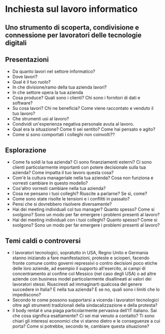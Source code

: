 # Inchiesta sul lavoro informatico 
## Uno strumento di scoperta, condivisione e connessione per lavoratori delle tecnologie digitali 

## Presentazioni
* Da quanto lavori nel settore informatico?
* Dove lavori?
* Qual è il tuo ruolo?
* In che divisione/ramo della tua azienda lavori?
* In che settore opera la tua azienda
* Cosa produce? Quali sono i clienti? Chi sono i fornitori di dati e software?
* Su cosa lavori? Chi ne beneficia? Come viene raccontato e venduto il tuo lavoro?
* Che strumenti usi al lavoro?
* Condividi un'esperienza negativa personale avuta al lavoro.
* Qual era la situazione? Come ti sei sentito? Come hai pensato e agito?
* Come si sono comportati i colleghi non coinvolti??
## Esplorazione
* Come fa soldi la tua azienda? Ci sono finanziamenti esterni? Ci sono clienti particolarmente importanti con potere decisionale sulla tua azienda? Come impatta il tuo lavoro questa cosa?
* Com'è la cultura manageriale nella tua azienda? Cosa non funziona e vorresti cambiare in questo modello?
* Cos'altro vorresti cambiare nella tua azienda?
* Cosa ne pensano i tuoi colleghi? Riuscite a parlarne? Se sì, come?
* Come sono state risolte le tensioni e i conflitti in passato?
* Pensi che si dovrebbero risolvere diversamente?
* Hai dei meeting individuali col tuo manager? Quanto spesso? Come si svolgono? Sono un modo per far emergere i problemi presenti al lavoro?
* Hai dei meeting individuali con i tuoi colleghi? Quanto spesso? Come si svolgono? Sono un modo per far emergere i problemi presenti al lavoro?

## Temi caldi o controversi
* I lavoratori tecnologici, sopratutto in USA, Regno Unito e Germania stanno iniziando a fare manifestazioni, proteste e scioperi, facendo fronte comune contro governi repressivi o contro decisioni poco etiche delle loro aziende, ad esempio il supporto all'esercito, ai campi di concentramento al confine col Messico (nel caso degli USA) o ad altre aziende con business model particolarmente disallineati ai valori dei lavoratori stessi. Riusciresti ad immaginarti qualcosa del genere succedere in Italia? E nella tua azienda? E se no, quali sono i limiti che lo impediscono?
* Secondo te come possono supportarsi a vicenda i lavoratori tecnologici oltre agli strumenti tradizionali della sindacalizzazione e della protesta?
* Il body rental è una piaga particolarmente pervasiva dell'IT italiano. Sai che cosa significa esattamente? Ci sei mai venuto a contatto? Ti sono chiari gli interessi economici che vi stanno dietro e le conseguenze a cui porta? Come si potrebbe, secondo te, cambiare questa situazione?
